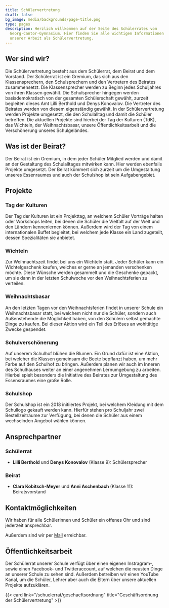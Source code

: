 ```yaml
---
title: Schülervertretung
draft: false
bg_image: media/backgrounds/page-title.png
type: pages
description: Herzlich willkommen auf der Seite des Schülerrates vom
  Georg-Cantor-Gymnasium. Hier finden Sie alle wichtigen Informationen zu
  unserer Arbeit als Schülervertretung.
---
```

## Wer sind wir?

Die Schülervertretung besteht aus dem Schülerrat, dem Beirat und dem Vorstand. Der Schülerrat ist ein Gremium, das sich aus den Klassensprechern, den Schulsprechern und den Vertretern des Beirates zusammensetzt. Die Klassensprecher werden zu Beginn jedes Schuljahres von ihren Klassen gewählt. Die Schulsprecher hingegen werden basisdemokratisch von der gesamten Schülerschaft gewählt, zurzeit begleiten dieses Amt Lilli Berthold und Denys Konovalov.
Die Vertreter des Beirates werden von diesem eigenständig gewählt.
In der Schülervertretung werden Projekte umgesetzt, die den Schulalltag und damit die Schüler betreffen. Die aktuellen Projekte sind hierbei der Tag der Kulturen (TdK), das Wichteln, der Weihnachtsbasar, unsere Öffentlichkeitsarbeit und die Verschönerung unseres Schulgeländes.

## Was ist der Beirat?

Der Beirat ist ein Gremium, in dem jeder Schüler Mitglied werden und damit an der Gestaltung des Schulalltages mitwirken kann. Hier werden ebenfalls Projekte umgesetzt. Der Beirat kümmert sich zurzeit um die Umgestaltung unseres Essenraumes und auch der Schulshop ist sein Aufgabengebiet.

## Projekte

### Tag der Kulturen

Der Tag der Kulturen ist ein Projekttag, an welchem Schüler Vorträge halten oder Workshops leiten,
bei denen die Schüler die Vielfalt auf der Welt und den Ländern kennenlernen können.
Außerdem wird der Tag von einem internationalen Buffet begleitet, bei welchem
jede Klasse ein Land zugeteilt, dessen Spezialitäten sie anbietet.

### Wichteln

Zur Weihnachtszeit findet bei uns ein Wichteln statt. Jeder Schüler kann ein
Wichtelgeschenk kaufen, welches er gerne an jemanden verschenken möchte.
Diese Wünsche werden gesammelt und die Geschenke gepackt, um sie dann in der
letzten Schulwoche vor den Weihnachtsferien zu verteilen.

### Weihnachtsbasar

An den letzten Tagen vor den Weihnachtsferien findet in unserer Schule ein
Weihnachtsbasar statt, bei welchem nicht nur die Schüler, sondern auch
Außenstehende die Möglichkeit haben, von den Schülern selbst gemachte Dinge zu
kaufen. Bei dieser Aktion wird ein Teil des Erlöses an wohltätige Zwecke gespendet.

### Schulverschönerung

Auf unserem Schulhof blühen die Blumen. Ein Grund dafür ist eine Aktion, bei welcher die Klassen gemeinsam die Beete bepflanzt haben, um
mehr Farbe auf den Schulhof zu bringen. Außerdem planen wir auch im Inneren des
Schulhauses weiter an einer angenehmen Lernumgebung zu arbeiten.
Hierbei spielt besonders die Initiative des Beirates zur Umgestaltung des
Essensraumes eine große Rolle.

### Schulshop

Der Schulshop ist ein 2018 initiiertes Projekt, bei welchem Kleidung mit dem
Schullogo gekauft werden kann. Hierfür stehen pro Schuljahr zwei
Bestellzeiträume zur Verfügung, bei denen die Schüler aus einem wechselnden
Angebot wählen können.

## Ansprechpartner

### Schülerrat

* **Lilli Berthold** und **Denys Konovalov** (Klasse 9): Schülersprecher

### Beirat

* **Clara Kobitsch-Meyer** und **Anni Aschenbach** (Klasse 11): Beiratsvorstand

## Kontaktmöglichkeiten

Wir haben für alle Schülerinnen und Schüler ein offenes Ohr und sind jederzeit ansprechbar.

Außerdem sind wir per <a href="mailto:schuelerrat@cantor-gymnasium.de"><i class="fa-solid fa-at"></i>Mail</a> erreichbar.

## Öffentlichkeitsarbeit

Der Schülerrat unserer Schule verfügt über einen eigenen Instragram-,
sowie einen Facebook- und Twitteraccount, auf welchen die neusten Dinge an
unserer Schule zu sehen sind. Außerdem betreiben wir einen YouTube Kanal, um die
Schüler, Lehrer aber auch die Eltern über unsere aktuellen Projekte aufzuklären.


{{< card link="/schuelerrat/geschaeftsordnung" title="Geschäftsordnung der Schülervertretung" >}}